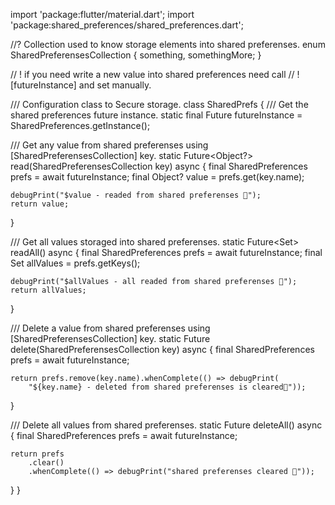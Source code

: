 import 'package:flutter/material.dart';
import 'package:shared_preferences/shared_preferences.dart';

//? Collection used to know storage elements into shared preferenses.
enum SharedPreferensesCollection {
  something,
  somethingMore;
}

// ! if you need write a new value into shared preferences need call
// ! [futureInstance] and set manually.

/// Configuration class to Secure storage.
class SharedPrefs {
  /// Get the shared preferences future instance.
  static final Future<SharedPreferences> futureInstance =
      SharedPreferences.getInstance();

  /// Get any value from shared preferenses using [SharedPreferensesCollection] key.
  static Future<Object?> read(SharedPreferensesCollection key) async {
    final SharedPreferences prefs = await futureInstance;
    final Object? value = prefs.get(key.name);

    debugPrint("$value - readed from shared preferenses 💠");
    return value;
  }

  /// Get all values storaged into shared preferenses.
  static Future<Set<String>> readAll() async {
    final SharedPreferences prefs = await futureInstance;
    final Set<String> allValues = prefs.getKeys();

    debugPrint("$allValues - all readed from shared preferenses 💠");
    return allValues;
  }

  /// Delete a value from shared preferenses using [SharedPreferensesCollection] key.
  static Future<bool> delete(SharedPreferensesCollection key) async {
    final SharedPreferences prefs = await futureInstance;

    return prefs.remove(key.name).whenComplete(() => debugPrint(
        "${key.name} - deleted from shared preferenses is cleared💠"));
  }

  /// Delete all values from shared preferenses.
  static Future<bool> deleteAll() async {
    final SharedPreferences prefs = await futureInstance;

    return prefs
        .clear()
        .whenComplete(() => debugPrint("shared preferenses cleared 💠"));
  }
}
